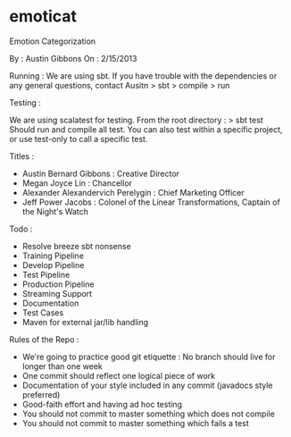 emoticat
========

Emotion Categorization

By : Austin Gibbons
On : 2/15/2013

Running :
  We are using sbt. If you have trouble with the dependencies or any general questions,
  contact Ausitn
    > sbt
    > compile
    > run
  
Testing :
  
  We are using scalatest for testing. From the root directory :
    > sbt test
  Should run and compile all test. You can also test within a specific project, 
  or use test-only to call a specific test.

Titles :

- Austin Bernard Gibbons : Creative Director
- Megan Joyce Lin : Chancellor
- Alexander Alexandervich Perelygin : Chief Marketing Officer
- Jeff Power Jacobs : Colonel of the Linear Transformations, Captain of the Night's Watch

Todo :

  - Resolve breeze sbt nonsense
  - Training Pipeline
  - Develop Pipeline
  - Test Pipeline
  - Production Pipeline
  - Streaming Support
  - Documentation
  - Test Cases
  - Maven for external jar/lib handling

Rules of the Repo :

  - We're going to practice good git etiquette : No branch should live for longer than one week
  - One commit should reflect one logical piece of work
  - Documentation of your style included in any commit (javadocs style preferred)
  - Good-faith effort and having ad hoc testing
  - You should not commit to master something which does not compile
  - You should not commit to master something which fails a test
